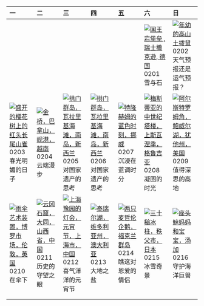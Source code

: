| 一                                                                                                                                                                                                       | 二                                                                                                                                                                                             | 三                                                                                                                                                                                                      | 四                                                                                                                                                                                                | 五                                                                                                                                                                                     | 六                                                                                                                                                                                                                                      | 日                                                                                                                                                                                            |
|:--------------------------------------------------------------------------------------------------------------------------------------------------------------------------------------------------------|:----------------------------------------------------------------------------------------------------------------------------------------------------------------------------------------------|:-------------------------------------------------------------------------------------------------------------------------------------------------------------------------------------------------------|:-------------------------------------------------------------------------------------------------------------------------------------------------------------------------------------------------|:--------------------------------------------------------------------------------------------------------------------------------------------------------------------------------------|:---------------------------------------------------------------------------------------------------------------------------------------------------------------------------------------------------------------------------------------|:---------------------------------------------------------------------------------------------------------------------------------------------------------------------------------------------|
|                                                                                                                                                                                                         |                                                                                                                                                                                               |                                                                                                                                                                                                        |                                                                                                                                                                                                  |                                                                                                                                                                                       | [![](https://www.bing.com/th?id=OHR.FestungKonigsteinElbsandsteingebirge_ZH-CN2192655745_320x240.jpg '国王岩堡垒 , 瑞士撒克逊, 德国')](https://www.bing.com/th?id=OHR.FestungKonigsteinElbsandsteingebirge_ZH-CN2192655745_UHD.jpg)<br>0201<br>雪与石 | [![](https://www.bing.com/th?id=OHR.AustriaMarmot_ZH-CN2303743586_320x240.jpg '年幼的高山土拨鼠')](https://www.bing.com/th?id=OHR.AustriaMarmot_ZH-CN2303743586_UHD.jpg)<br>0202<br>天气预报还是运气预报？      |
| [![](https://www.bing.com/th?id=OHR.BeginningofSpring25Y_ZH-CN7356156800_320x240.jpg '盛开的樱花树上的红头长尾山雀')](https://www.bing.com/th?id=OHR.BeginningofSpring25Y_ZH-CN7356156800_UHD.jpg)<br>0203<br>春光明媚的日子 | [![](https://www.bing.com/th?id=OHR.GoldenBridge_ZH-CN2910740727_320x240.jpg '金桥，巴拿山，岘港，越南')](https://www.bing.com/th?id=OHR.GoldenBridge_ZH-CN2910740727_UHD.jpg)<br>0204<br>云端漫步            | [![](https://www.bing.com/th?id=OHR.ScottishSheep_ZH-CN3051181797_320x240.jpg '拱门群岛，瓦拉里基海滩，南岛，新西兰')](https://www.bing.com/th?id=OHR.ScottishSheep_ZH-CN3051181797_UHD.jpg)<br>0205<br>对国家遗产的思考         | [![](https://www.bing.com/th?id=OHR.WhararikiBeach_ZH-CN7232913389_320x240.jpg '拱门群岛，瓦拉里基海滩，南岛，新西兰')](https://www.bing.com/th?id=OHR.WhararikiBeach_ZH-CN7232913389_UHD.jpg)<br>0206<br>对国家遗产的思考 | [![](https://www.bing.com/th?id=OHR.BlueNorway_ZH-CN7489077966_320x240.jpg '特隆赫姆的蓝色时刻，挪威')](https://www.bing.com/th?id=OHR.BlueNorway_ZH-CN7489077966_UHD.jpg)<br>0207<br>沉浸在蓝调时分     | [![](https://www.bing.com/th?id=OHR.SnowySvaneti_ZH-CN7626153023_320x240.jpg '梅斯蒂亚的中世纪塔楼，上斯瓦涅季，格鲁吉亚')](https://www.bing.com/th?id=OHR.SnowySvaneti_ZH-CN7626153023_UHD.jpg)<br>0208<br>凝固的时光                                           | [![](https://www.bing.com/th?id=OHR.AlstromPoint_ZH-CN7844819126_320x240.jpg '阿尔斯特罗姆角，鲍威尔湖，犹他州，美国')](https://www.bing.com/th?id=OHR.AlstromPoint_ZH-CN7844819126_UHD.jpg)<br>0209<br>值得深思的高地 |
| [![](https://www.bing.com/th?id=OHR.UmbrellaDay_ZH-CN8024305066_320x240.jpg '雨伞艺术装置，博罗市场，伦敦，英国')](https://www.bing.com/th?id=OHR.UmbrellaDay_ZH-CN8024305066_UHD.jpg)<br>0210<br>在伞下                    | [![](https://www.bing.com/th?id=OHR.YungangGrottoes_ZH-CN8275054060_320x240.jpg '云冈石窟，大同，山西省，中国')](https://www.bing.com/th?id=OHR.YungangGrottoes_ZH-CN8275054060_UHD.jpg)<br>0211<br>历史的守望之眼 | [![](https://www.bing.com/th?id=OHR.LanterFestival25Y_ZH-CN8547998003_320x240.jpg '上海豫园的灯会，元宵节，上海市，中国')](https://www.bing.com/th?id=OHR.LanterFestival25Y_ZH-CN8547998003_UHD.jpg)<br>0212<br>喜气洋洋的元宵节 | [![](https://www.bing.com/th?id=OHR.LakeTyrrell_ZH-CN8860948292_320x240.jpg '泰瑞尔湖，维多利亚州，澳大利亚')](https://www.bing.com/th?id=OHR.LakeTyrrell_ZH-CN8860948292_UHD.jpg)<br>0213<br>大地之盐              | [![](https://www.bing.com/th?id=OHR.PenguinLove_ZH-CN9124008164_320x240.jpg '两只麦哲伦企鹅，福克兰群岛')](https://www.bing.com/th?id=OHR.PenguinLove_ZH-CN9124008164_UHD.jpg)<br>0214<br>瞧这对恩爱的情侣 | [![](https://www.bing.com/th?id=OHR.Misotsuchi2025_ZH-CN9260395680_320x240.jpg '三十槌冰柱，秩父市，日本')](https://www.bing.com/th?id=OHR.Misotsuchi2025_ZH-CN9260395680_UHD.jpg)<br>0215<br>冰雪奇景                                                 | [![](https://www.bing.com/th?id=OHR.HumpbackMother_ZH-CN9453300759_320x240.jpg '座头鲸妈妈和宝宝，汤加')](https://www.bing.com/th?id=OHR.HumpbackMother_ZH-CN9453300759_UHD.jpg)<br>0216<br>守护海洋巨兽      |
|                                                                                                                                                                                                         |                                                                                                                                                                                               |                                                                                                                                                                                                        |                                                                                                                                                                                                  |                                                                                                                                                                                       |                                                                                                                                                                                                                                        |                                                                                                                                                                                              |
|                                                                                                                                                                                                         |                                                                                                                                                                                               |                                                                                                                                                                                                        |                                                                                                                                                                                                  |                                                                                                                                                                                       |                                                                                                                                                                                                                                        |                                                                                                                                                                                              |